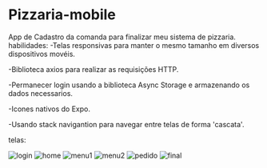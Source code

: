 # Pizzaria-mobile

App de Cadastro da comanda para finalizar meu sistema de pizzaria.
habilidades:
-Telas responsivas para manter o mesmo tamanho em diversos dispositivos movéis.

-Biblioteca axios para realizar as requisições HTTP.

-Permanecer login usando a biblioteca Async Storage e armazenando os dados necessarios.

-Icones nativos do Expo.

-Usando stack navigantion para navegar entre telas de forma 'cascata'.

telas:


![login](https://github.com/Matheusmarazzi/Pizzaria-mobile/assets/71531067/95165008-f49d-4bbc-9307-02d97bd9890c)
![home](https://github.com/Matheusmarazzi/Pizzaria-mobile/assets/71531067/063d254a-4fa7-4fe3-8dd9-038f6992b574)
![menu1](https://github.com/Matheusmarazzi/Pizzaria-mobile/assets/71531067/30debf02-68ad-47f1-8bd6-2d30e10982c0)
![menu2](https://github.com/Matheusmarazzi/Pizzaria-mobile/assets/71531067/5e00e6a6-f63c-4ae7-a51b-12f2ea73536d)
![pedido](https://github.com/Matheusmarazzi/Pizzaria-mobile/assets/71531067/20fd82eb-e91c-41ec-bc25-2bf4eee1a5a7)
![final](https://github.com/Matheusmarazzi/Pizzaria-mobile/assets/71531067/5520b907-acb9-41c4-bfed-b4eaa8701e47)
